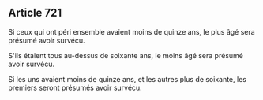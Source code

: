 Article 721
----
Si ceux qui ont péri ensemble avaient moins de quinze ans, le plus âgé sera
présumé avoir survécu.

S'ils étaient tous au-dessus de soixante ans, le moins âgé sera présumé avoir
survécu.

Si les uns avaient moins de quinze ans, et les autres plus de soixante, les
premiers seront présumés avoir survécu.

